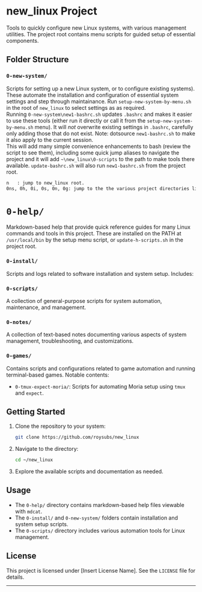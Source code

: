 # new_linux Project

Tools to quickly configure new Linux systems, with various management utilities. The project root contains menu scripts for guided setup of essential components.

## Folder Structure

### `0-new-system/`
Scripts for setting up a new Linux system, or to configure existing systems). These automate the installation and configuration of essential system settings and step through maintainance. Run `setup-new-system-by-menu.sh` in the root of `new_linux` to select settings as as required.  
Running `0-new-system\new1-bashrc.sh` updates `.bashrc` and makes it easier to use these tools (either run it directly or call it from the `setup-new-system-by-menu.sh` menu). It will *not* overwrite existing settings in `.bashrc`, carefully only adding those that do not exist. Note: dotsource `new1-bashrc.sh` to make it also apply to the current session.  
This will add many simple convenience enhancements to bash (review the script to see them), including some quick jump aliases to navigate the project and it will add `~\new_linux\0-scripts` to the path to make tools there available. `update-bashrc.sh` will also run `new1-bashrc.sh` from the project root.
```bash
n   : jump to new_linux root.
0ns, 0h, 0i, 0s, 0n, 0g: jump to the the various project directories listed below
```

# `0-help/`
Markdown-based help that provide quick reference guides for many Linux commands and tools in this project. These are installed on the PATH at `/usr/local/bin` by the setup menu script, or `update-h-scripts.sh` in the project root. 

### `0-install/`
Scripts and logs related to software installation and system setup. Includes:

### `0-scripts/`
A collection of general-purpose scripts for system automation, maintenance, and management.

### `0-notes/`
A collection of text-based notes documenting various aspects of system management, troubleshooting, and customizations.

### `0-games/`
Contains scripts and configurations related to game automation and running terminal-based games. Notable contents:
- `0-tmux-expect-moria/`: Scripts for automating Moria setup using `tmux` and `expect`.

## Getting Started
1. Clone the repository to your system:
   ```sh
   git clone https://github.com/roysubs/new_linux
   ```
2. Navigate to the directory:
   ```sh
   cd ~/new_linux
   ```
3. Explore the available scripts and documentation as needed.

## Usage
- The `0-help/` directory contains markdown-based help files viewable with `mdcat`.
- The `0-install/` and `0-new-system/` folders contain installation and system setup scripts.
- The `0-scripts/` directory includes various automation tools for Linux management.

## License
This project is licensed under [Insert License Name]. See the `LICENSE` file for details.

---


